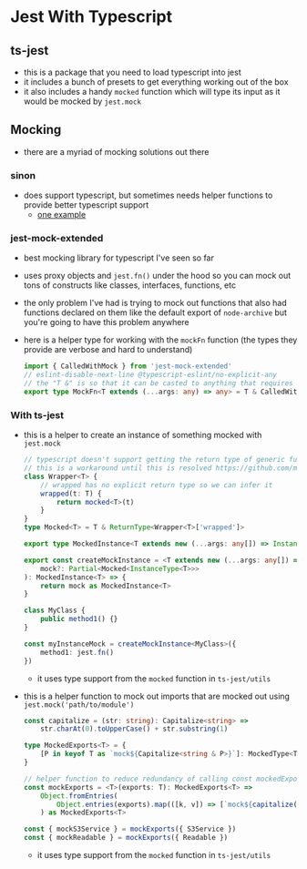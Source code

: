 # Jest With Typescript

## ts-jest

- this is a package that you need to load typescript into jest
- it includes a bunch of presets to get everything working out of the box
- it also includes a handy `mocked` function which will type its input as it would be mocked by `jest.mock`

## Mocking

- there are a myriad of mocking solutions out there

### sinon

- does support typescript, but sometimes needs helper functions to provide better typescript support
  - [one example](https://spin.atomicobject.com/2018/06/13/mock-typescript-modules-sinon/)

### jest-mock-extended

- best mocking library for typescript I've seen so far
- uses proxy objects and `jest.fn()` under the hood so you can mock out tons of constructs like classes, interfaces, functions, etc
- the only problem I've had is trying to mock out functions that also had functions declared on them like the default export of `node-archive` but you're going to have this problem anywhere
- here is a helper type for working with the `mockFn` function (the types they provide are verbose and hard to understand)

    ```ts
    import { CalledWithMock } from 'jest-mock-extended'
    // eslint-disable-next-line @typescript-eslint/no-explicit-any
    // the "T &" is so that it can be casted to anything that requires the type of the function you are mocking
    export type MockFn<T extends (...args: any) => any> = T & CalledWithMock<ReturnType<T>, Parameters<T>>
    ```

### With ts-jest

- this is a helper to create an instance of something mocked with `jest.mock`

    ```ts
    // typescript doesn't support getting the return type of generic functions yet
    // this is a workaround until this is resolved https://github.com/microsoft/TypeScript/issues/37181
    class Wrapper<T> {
        // wrapped has no explicit return type so we can infer it
        wrapped(t: T) {
            return mocked<T>(t)
        }
    }
    type Mocked<T> = T & ReturnType<Wrapper<T>['wrapped']>

    export type MockedInstance<T extends new (...args: any[]) => InstanceType<T>> = Mocked<InstanceType<T>>

    export const createMockInstance = <T extends new (...args: any[]) => InstanceType<T>>(
        mock?: Partial<Mocked<InstanceType<T>>>
    ): MockedInstance<T> => {
        return mock as MockedInstance<T>
    }

    class MyClass {
        public method1() {}
    }

    const myInstanceMock = createMockInstance<MyClass>({
        method1: jest.fn()
    })
    ```

  - it uses type support from the `mocked` function in `ts-jest/utils`
- this is a helper function to mock out imports that are mocked out using `jest.mock('path/to/module')`

    ```ts
    const capitalize = (str: string): Capitalize<string> =>
        str.charAt(0).toUpperCase() + str.substring(1)

    type MockedExports<T> = {
        [P in keyof T as `mock${Capitalize<string & P>}`]: MockedType<T[P]>
    }

    // helper function to reduce redundancy of calling const mockedExport = mock(export) for every export
    const mockExports = <T>(exports: T): MockedExports<T> =>
        Object.fromEntries(
            Object.entries(exports).map(([k, v]) => [`mock${capitalize(k)}`, v])
        ) as MockedExports<T>

    const { mockS3Service } = mockExports({ S3Service })
    const { mockReadable } = mockExports({ Readable })
    ```

  - it uses type support from the `mocked` function in `ts-jest/utils`
